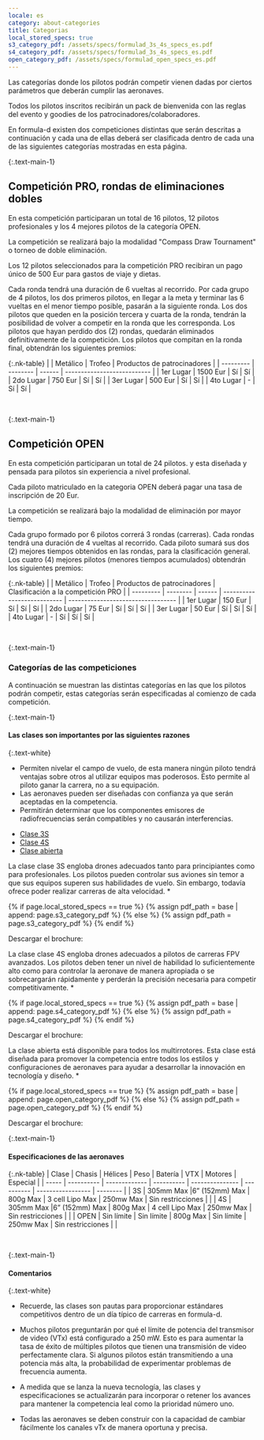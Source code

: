 ```yaml
---
locale: es
category: about-categories
title: Categorias
local_stored_specs: true
s3_category_pdf: /assets/specs/formulad_3s_4s_specs_es.pdf
s4_category_pdf: /assets/specs/formulad_3s_4s_specs_es.pdf
open_category_pdf: /assets/specs/formulad_open_specs_es.pdf
---
```


Las categorías donde los pilotos podrán competir vienen dadas
por ciertos parámetros que deberán cumplir las aeronaves.

Todos los pilotos inscritos recibirán un pack de
bienvenida con las reglas del evento y
goodies de los patrocinadores/colaboradores.

En formula-d existen dos competiciones distintas que serán
descritas a continuación y cada una
de ellas deberá ser clasificada dentro de cada una de las
siguientes categorías mostradas en esta página.


{:.text-main-1}
## Competición PRO, rondas de eliminaciones dobles

En esta competición participaran un total de 16 pilotos,
12 pilotos profesionales y los 4 mejores pilotos de la categoría OPEN.

La competición se realizará bajo la modalidad
"Compass Draw Tournament" o torneo de doble eliminación.

Los 12 pilotos seleccionados para la competición PRO
recibiran un pago único de 500 Eur para gastos de
viaje y dietas.

Cada ronda tendrá una duración de 6 vueltas al recorrido.
Por cada grupo de 4 pilotos, los dos primeros pilotos, en llegar a la meta y terminar las 6 vueltas en el menor tiempo posible, pasarán a
la siguiente ronda.
Los dos pilotos que queden en la posición tercera y cuarta de la ronda, tendrán la posibilidad
de volver a competir en la ronda que les corresponda.
Los pilotos que hayan perdido dos (2) rondas, quedarán eliminados definitivamente de la competición.
Los pilotos que compitan en la ronda final, obtendrán los siguientes premios:


{:.nk-table}
|           | Metálico | Trofeo | Productos de patrocinadores |
| --------- | -------- | ------ | --------------------------- |
| 1er Lugar | 1500 Eur | Sí     | Sí                          |
| 2do Lugar | 750 Eur  | Sí     | Sí                          |
| 3er Lugar | 500 Eur  | Sí     | Sí                          |
| 4to Lugar | -        | Sí     | Sí                          |

<br/>


{:.text-main-1}
## Competición OPEN

En esta competición participaran un total de 24 pilotos.
y esta diseñada y pensada para pilotos sin experiencia a nivel profesional.

Cada piloto matriculado en la categoria OPEN deberá 
pagar una tasa de inscripción de 20 Eur.

La competición se realizará bajo la modalidad
de eliminación por mayor tiempo.

Cada grupo formado por 6 pilotos correrá 3 rondas (carreras).
Cada rondas tendrá una duración de 4 vueltas al recorrido.
Cada piloto sumará sus dos (2) mejores tiempos obtenidos en las rondas, para la clasificación general.
Los cuatro (4) mejores pilotos (menores tiempos acumulados) obtendrán los siguientes premios:

{:.nk-table}
|           | Metálico | Trofeo | Productos de patrocinadores | Clasificación a la competición PRO |
| --------- | -------- | ------ | --------------------------- | ---------------------------------- |
| 1er Lugar | 150 Eur  | Sí     | Sí                          | Sí                                 |
| 2do Lugar | 75 Eur   | Sí     | Sí                          | Sí                                 |
| 3er Lugar | 50 Eur   | Sí     | Sí                          | Sí                                 |
| 4to Lugar | -        | Sí     | Sí                          | Sí                                 |

<br/>


{:.text-main-1}
### Categorías de las competiciones

A continuación se muestran las distintas categorías en las que los pilotos podrán competir,
estas categorías serán especificadas al comienzo de cada competición.


{:.text-main-1}
#### Las clases son importantes por las siguientes razones

{:.text-white}
+ Permiten nivelar el campo de vuelo, de esta manera ningún piloto
tendrá ventajas sobre otros al utilizar equipos mas poderosos.
Esto permite al piloto ganar la carrera, no a su equipación.
+ Las aeronaves pueden ser diseñadas con confianza ya
que serán aceptadas en la competencia.
+ Permitirán determinar que los componentes emisores de radiofrecuencias
serán compatibles y no causarán interferencias.

<div class="nk-tabs">
  <ul class="nav nav-tabs nav-tabs-fill" role="tablist">
    <li class="nav-item">
      <a class="nav-link active" href="#tabs-1-1" role="tab" data-toggle="tab">Clase 3S</a>
    </li>
    <li class="nav-item">
      <a class="nav-link" href="#tabs-1-2" role="tab" data-toggle="tab">Clase 4S</a>
    </li>
    <li class="nav-item">
      <a class="nav-link" href="#tabs-1-3" role="tab" data-toggle="tab">Clase abierta</a>
    </li>
  </ul>
<div class="tab-content">
  <div role="tabpanel" class="tab-pane fade show active" id="tabs-1-1">
    <div class="nk-gap"></div>
    <p>
La clase clase 3S engloba drones adecuados tanto para principiantes como para profesionales.
Los pilotos pueden controlar sus aviones sin temor a que sus equipos superen sus habilidades
de vuelo. Sin embargo, todavía ofrece poder realizar
carreras de alta velocidad.
*
</p>
{% if page.local_stored_specs == true %}
{% assign pdf_path = base | append: page.s3_category_pdf %}
{% else %}
{% assign pdf_path = page.s3_category_pdf %}
{% endif %}
    <p>Descargar el brochure:
    <a class="nk-social-twitter" target="_blank" href="{{ pdf_path }}" target="_blank">
      <span class="fa fa-download"></span>
    </a>
    </p>
    <div class="nk-gap"></div>
  </div>
  <div role="tabpanel" class="tab-pane fade" id="tabs-1-2">
    <div class="nk-gap"></div>
<p>
La clase clase 4S engloba drones adecuados a pilotos de carreras FPV avanzados.
Los pilotos deben tener un nivel de habilidad lo suficientemente alto como para
controlar la aeronave de manera apropiada o se sobrecargarán rápidamente y perderán
la precisión necesaria para competir competitivamente.
*
</p>
{% if page.local_stored_specs == true %}
{% assign pdf_path = base | append: page.s4_category_pdf %}
{% else %}
{% assign pdf_path = page.s4_category_pdf %}
{% endif %}
    <p>Descargar el brochure:
    <a class="nk-social-twitter" target="_blank" href="{{ pdf_path }}" target="_blank">
      <span class="fa fa-download"></span>
    </a>
    </p>
    <div class="nk-gap"></div>
  </div>
  <div role="tabpanel" class="tab-pane fade" id="tabs-1-3">
    <div class="nk-gap"></div>
    <p>
La clase abierta está disponible para todos los multirrotores.
Esta clase está diseñada para promover la competencia entre todos
los estilos y configuraciones de aeronaves para ayudar a desarrollar
la innovación en tecnología y diseño.
*
</p>
{% if page.local_stored_specs == true %}
{% assign pdf_path = base | append: page.open_category_pdf %}
{% else %}
{% assign pdf_path = page.open_category_pdf %}
{% endif %}
    <p>Descargar el brochure:
    <a class="nk-social-twitter" target="_blank" href="{{ pdf_path }}" target="_blank">
      <span class="fa fa-download"></span>
    </a>
    </p>
    <div class="nk-gap"></div>
  </div>
</div>
</div>

{:.text-main-1}
#### Especificaciones de las aeronaves

{:.nk-table}
| Clase | Chasis     | Hélices       | Peso       | Batería         | VTX        | Motores           | Especial |
| ----- | ---------- | ------------- | ---------- | --------------- | ---------- | ----------------- | -------- |
| 3S    | 305mm Max  |6” (152mm) Max | 800g Max   | 3 cell Lipo Max | 250mw Max  | Sin restricciones |          |
| 4S    | 305mm Max  |6” (152mm) Max | 800g Max   | 4 cell Lipo Max | 250mw Max  | Sin restricciones |          |
| OPEN  | Sin límite | Sin límite    | 800g Max   | Sin límite      | 250mw Max  | Sin restricciones |          |

<br/>


{:.text-main-1}
#### Comentarios

{:.text-white}
+ Recuerde, las clases son pautas para proporcionar estándares competitivos
dentro de un día típico de carreras en formula-d.

+ Muchos pilotos preguntarán por qué el límite de potencia del transmisor
de video (VTx) está configurado a 250 mW. Esto es para aumentar la tasa
de éxito de múltiples pilotos que tienen una transmisión de video perfectamente
clara. Si algunos pilotos están transmitiendo a una potencia más alta, la
probabilidad de experimentar problemas de frecuencia aumenta.

+ A medida que se lanza la nueva tecnología, las clases y especificaciones se
actualizarán para incorporar o retener los avances para mantener la competencia
leal como la prioridad número uno.

+ Todas las aeronaves se deben construir con la capacidad de cambiar fácilmente
los canales vTx de manera oportuna y precisa.

